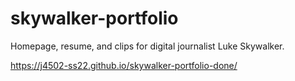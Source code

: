 # skywalker-portfolio
Homepage, resume, and clips for digital journalist Luke Skywalker.

https://j4502-ss22.github.io/skywalker-portfolio-done/
